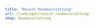 ```yaml
---
title: "Reusch Raumausstattung"
url: /tuebingen/reusch-raumausstattung/
shop: Raumausstattung
---
```

